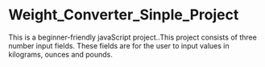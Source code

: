 # Weight_Converter_Sinple_Project
This is a beginner-friendly javaScript project..This project consists of three number input fields. These fields are for the user to input values in kilograms, ounces and pounds.
